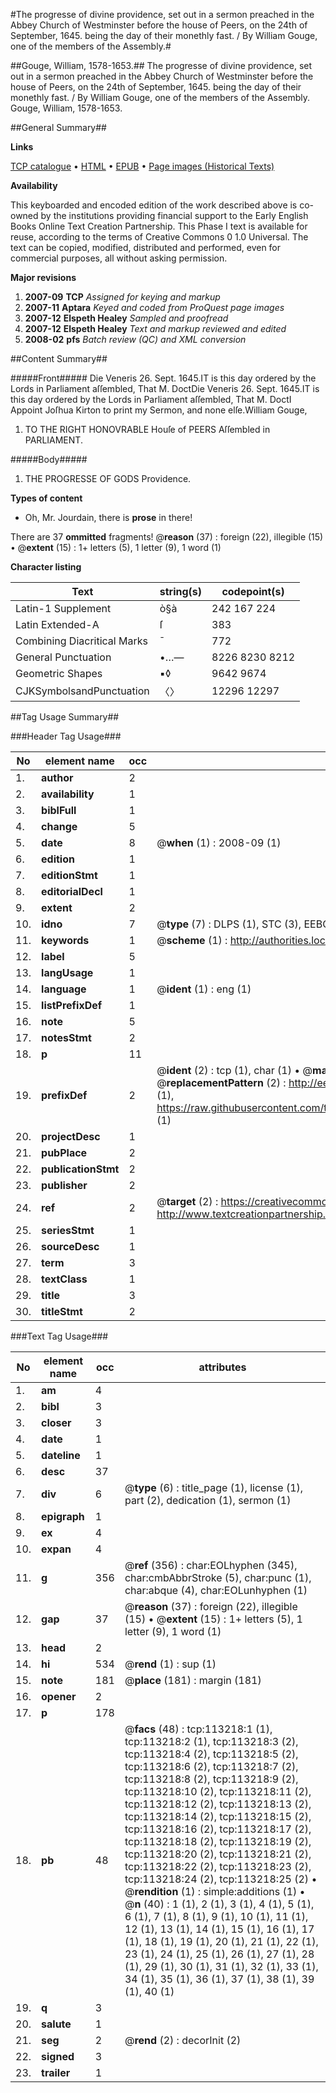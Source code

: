 #The progresse of divine providence, set out in a sermon preached in the Abbey Church of Westminster before the house of Peers, on the 24th of September, 1645. being the day of their monethly fast. / By William Gouge, one of the members of the Assembly.#

##Gouge, William, 1578-1653.##
The progresse of divine providence, set out in a sermon preached in the Abbey Church of Westminster before the house of Peers, on the 24th of September, 1645. being the day of their monethly fast. / By William Gouge, one of the members of the Assembly.
Gouge, William, 1578-1653.

##General Summary##

**Links**

[TCP catalogue](http://www.ota.ox.ac.uk/tcp/)  • 
[HTML](http://tei.it.ox.ac.uk/tcp/Texts-HTML/free/A85/A85485.html)  • 
[EPUB](http://tei.it.ox.ac.uk/tcp/Texts-EPUB/free/A85/A85485.epub) • 
[Page images (Historical Texts)](https://data.historicaltexts.jisc.ac.uk/view?pubId=eebo-99861090e&pageId=eebo-99861090e-113218-1)

**Availability**

This keyboarded and encoded edition of the
	       work described above is co-owned by the institutions
	       providing financial support to the Early English Books
	       Online Text Creation Partnership. This Phase I text is
	       available for reuse, according to the terms of Creative
	       Commons 0 1.0 Universal. The text can be copied,
	       modified, distributed and performed, even for
	       commercial purposes, all without asking permission.

**Major revisions**

1. __2007-09__ __TCP__ *Assigned for keying and markup*
1. __2007-11__ __Aptara__ *Keyed and coded from ProQuest page images*
1. __2007-12__ __Elspeth Healey__ *Sampled and proofread*
1. __2007-12__ __Elspeth Healey__ *Text and markup reviewed and edited*
1. __2008-02__ __pfs__ *Batch review (QC) and XML conversion*

##Content Summary##

#####Front#####
Die Veneris 26. Sept. 1645.IT is this day ordered by the Lords in Parliament
aſſembled, That M. DoctDie Veneris 26. Sept. 1645.IT is this day ordered by the Lords in Parliament
aſſembled, That M. DoctI Appoint Joſhua Kirton to print my Sermon, and
none elſe.William Gouge,
1. TO THE
RIGHT HONOVRABLE
Houſe of PEERS Aſſembled in
PARLIAMENT.

#####Body#####

1. THE
PROGRESSE
OF
GODS Providence.

**Types of content**

  * Oh, Mr. Jourdain, there is **prose** in there!

There are 37 **ommitted** fragments! 
 @__reason__ (37) : foreign (22), illegible (15)  •  @__extent__ (15) : 1+ letters (5), 1 letter (9), 1 word (1)

**Character listing**


|Text|string(s)|codepoint(s)|
|---|---|---|
|Latin-1 Supplement|ò§à|242 167 224|
|Latin Extended-A|ſ|383|
|Combining             Diacritical Marks|̄|772|
|General Punctuation|•…—|8226 8230 8212|
|Geometric Shapes|▪◊|9642 9674|
|CJKSymbolsandPunctuation|〈〉|12296 12297|

##Tag Usage Summary##

###Header Tag Usage###

|No|element name|occ|attributes|
|---|---|---|---|
|1.|__author__|2||
|2.|__availability__|1||
|3.|__biblFull__|1||
|4.|__change__|5||
|5.|__date__|8| @__when__ (1) : 2008-09 (1)|
|6.|__edition__|1||
|7.|__editionStmt__|1||
|8.|__editorialDecl__|1||
|9.|__extent__|2||
|10.|__idno__|7| @__type__ (7) : DLPS (1), STC (3), EEBO-CITATION (1), PROQUEST (1), VID (1)|
|11.|__keywords__|1| @__scheme__ (1) : http://authorities.loc.gov/ (1)|
|12.|__label__|5||
|13.|__langUsage__|1||
|14.|__language__|1| @__ident__ (1) : eng (1)|
|15.|__listPrefixDef__|1||
|16.|__note__|5||
|17.|__notesStmt__|2||
|18.|__p__|11||
|19.|__prefixDef__|2| @__ident__ (2) : tcp (1), char (1)  •  @__matchPattern__ (2) : ([0-9\-]+):([0-9IVX]+) (1), (.+) (1)  •  @__replacementPattern__ (2) : http://eebo.chadwyck.com/downloadtiff?vid=$1&page=$2 (1), https://raw.githubusercontent.com/textcreationpartnership/Texts/master/tcpchars.xml#$1 (1)|
|20.|__projectDesc__|1||
|21.|__pubPlace__|2||
|22.|__publicationStmt__|2||
|23.|__publisher__|2||
|24.|__ref__|2| @__target__ (2) : https://creativecommons.org/publicdomain/zero/1.0/ (1), http://www.textcreationpartnership.org/docs/. (1)|
|25.|__seriesStmt__|1||
|26.|__sourceDesc__|1||
|27.|__term__|3||
|28.|__textClass__|1||
|29.|__title__|3||
|30.|__titleStmt__|2||


###Text Tag Usage###

|No|element name|occ|attributes|
|---|---|---|---|
|1.|__am__|4||
|2.|__bibl__|3||
|3.|__closer__|3||
|4.|__date__|1||
|5.|__dateline__|1||
|6.|__desc__|37||
|7.|__div__|6| @__type__ (6) : title_page (1), license (1), part (2), dedication (1), sermon (1)|
|8.|__epigraph__|1||
|9.|__ex__|4||
|10.|__expan__|4||
|11.|__g__|356| @__ref__ (356) : char:EOLhyphen (345), char:cmbAbbrStroke (5), char:punc (1), char:abque (4), char:EOLunhyphen (1)|
|12.|__gap__|37| @__reason__ (37) : foreign (22), illegible (15)  •  @__extent__ (15) : 1+ letters (5), 1 letter (9), 1 word (1)|
|13.|__head__|2||
|14.|__hi__|534| @__rend__ (1) : sup (1)|
|15.|__note__|181| @__place__ (181) : margin (181)|
|16.|__opener__|2||
|17.|__p__|178||
|18.|__pb__|48| @__facs__ (48) : tcp:113218:1 (1), tcp:113218:2 (1), tcp:113218:3 (2), tcp:113218:4 (2), tcp:113218:5 (2), tcp:113218:6 (2), tcp:113218:7 (2), tcp:113218:8 (2), tcp:113218:9 (2), tcp:113218:10 (2), tcp:113218:11 (2), tcp:113218:12 (2), tcp:113218:13 (2), tcp:113218:14 (2), tcp:113218:15 (2), tcp:113218:16 (2), tcp:113218:17 (2), tcp:113218:18 (2), tcp:113218:19 (2), tcp:113218:20 (2), tcp:113218:21 (2), tcp:113218:22 (2), tcp:113218:23 (2), tcp:113218:24 (2), tcp:113218:25 (2)  •  @__rendition__ (1) : simple:additions (1)  •  @__n__ (40) : 1 (1), 2 (1), 3 (1), 4 (1), 5 (1), 6 (1), 7 (1), 8 (1), 9 (1), 10 (1), 11 (1), 12 (1), 13 (1), 14 (1), 15 (1), 16 (1), 17 (1), 18 (1), 19 (1), 20 (1), 21 (1), 22 (1), 23 (1), 24 (1), 25 (1), 26 (1), 27 (1), 28 (1), 29 (1), 30 (1), 31 (1), 32 (1), 33 (1), 34 (1), 35 (1), 36 (1), 37 (1), 38 (1), 39 (1), 40 (1)|
|19.|__q__|3||
|20.|__salute__|1||
|21.|__seg__|2| @__rend__ (2) : decorInit (2)|
|22.|__signed__|3||
|23.|__trailer__|1||
